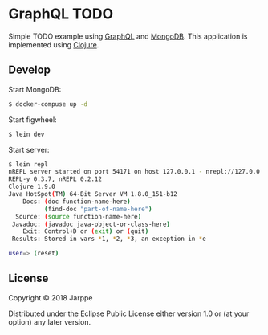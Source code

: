 # GraphQL TODO

Simple TODO example using [GraphQL](http://graphql.org/) and [MongoDB](https://www.mongodb.com/). This 
application is implemented using [Clojure](https://clojure.org).

## Develop

Start MongoDB:

```bash
$ docker-compuse up -d
```

Start figwheel:

```bash
$ lein dev
```

Start server:

```bash
$ lein repl
nREPL server started on port 54171 on host 127.0.0.1 - nrepl://127.0.0.1:54171
REPL-y 0.3.7, nREPL 0.2.12
Clojure 1.9.0
Java HotSpot(TM) 64-Bit Server VM 1.8.0_151-b12
    Docs: (doc function-name-here)
          (find-doc "part-of-name-here")
  Source: (source function-name-here)
 Javadoc: (javadoc java-object-or-class-here)
    Exit: Control+D or (exit) or (quit)
 Results: Stored in vars *1, *2, *3, an exception in *e

user=> (reset)
```

## License

Copyright © 2018 Jarppe

Distributed under the Eclipse Public License either version 1.0 or (at
your option) any later version.

